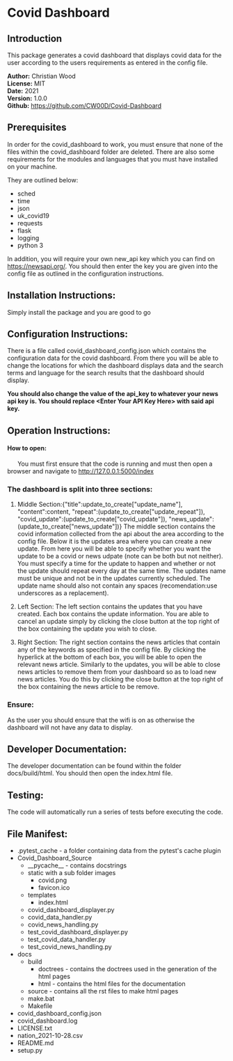 # __Covid Dashboard__

## Introduction
This package generates a covid dashboard that displays covid data for the user according to the users requirements as entered in the config file.

**Author:** Christian Wood  
**License:** MIT  
**Date:** 2021  
**Version:** 1.0.0  
**Github:**  https://github.com/CW00D/Covid-Dashboard

## Prerequisites
In order for the covid_dashboard to work, you must ensure that none of the files within the covid_dashboard folder are deleted. There are also some requirements for the modules and languages that you must have installed on your machine.
	
They are outlined below:
- sched
- time
- json
- uk_covid19
- requests
- flask
- logging
- python 3

In addition, you will require your own new_api key which you can find on https://newsapi.org/. You should then enter the key you are given into the config file as outlined in the configuration instructions.

## Installation Instructions:
Simply install the package and you are good to go

## Configuration Instructions:
There is a file called covid_dashboard_config.json which contains the configuration data for the covid dashboard. From there you will be able to change the locations for which the dashboard displays data and the search terms and language for the search results that the dashboard should display.  

**You should also change the value of the api_key to whatever your news api key is. You should replace \<Enter Your API Key Here> with said api key.**

## Operation Instructions:
#### How to open:
&nbsp;&nbsp;&nbsp;&nbsp;&nbsp;&nbsp;You must first ensure that the code is running and must then open a browser and navigate to http://127.0.0.1:5000/index

### The dashboard is split into three sections:
1. Middle Section:{"title":update_to_create["update_name"], "content":content, "repeat":(update_to_create["update_repeat"]), "covid_update":(update_to_create["covid_update"]), "news_update":(update_to_create["news_update"])}
The middle section contains the covid information collected from the api about the area according to the config file. Below it is the updates area where you can create a new update. From here you will be able to specify whether you want the update to be a covid or news udpate (note can be both but not neither). You must specify a time for the update to happen and whether or not the update should repeat every day at the same time. The updates name must be unique and not be in the updates currently scheduled. The update name should also not contain any spaces (recomendation:use underscores as a replacement).

2. Left Section:
The left section contains the updates that you have created. Each box contains the update information. You are able to cancel an update simply by clicking the close button at the top right of the box containing the update you wish to close.
        
3. Right Section:
The right section contains the news articles that contain any of the keywords as specified in the config file. By clicking the hyperlick at the bottom of each box, you will be able to open the relevant news article. Similarly to the updates, you will be able to close news articles to remove them from your dashboard so as to load new news articles. You do this by clicking the close button at the top right of the box containing the news article to be remove.

### Ensure:
As the user you should ensure that the wifi is on as otherwise the dashboard will not have any data to display.

## Developer Documentation:
The developer documentation can be found within the folder docs/build/html. You should then open the index.html file.

## Testing:
The code will automatically run a series of tests before executing the code.

## File Manifest:
- .pytest_cache - a folder containing data from the pytest's cache plugin
- Covid_Dashboard_Source
    - \_\_pycache\_\_ - contains docstrings
    - static with a sub folder images
        - covid.png
        - favicon.ico
    - templates
        - index.html
    - covid_dashboard_displayer.py
    - covid_data_handler.py
    - covid_news_handling.py
    - test_covid_dashboard_displayer.py
    - test_covid_data_handler.py
    - test_covid_news_handling.py
- docs
    - build
        - doctrees - contains the doctrees used in the generation of the html pages
        - html - contains the html files for the documentation
    - source - contains all the rst files to make html pages
    - make.bat
    - Makefile
- covid_dashboard_config.json
- covid_dashboard.log
- LICENSE.txt
- nation_2021-10-28.csv
- README.md
- setup.py
